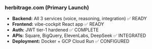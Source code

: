 ### herbitrage.com (Primary Launch)

- **Backend:** All 3 services (voice, reasoning, integration) ✅ READY
- **Frontend:** vibe-cockpit React app ✅ READY
- **Auth:** JWT tier-1 hardened ✅ COMPLETE
- **APIs:** Square, BigQuery, ElevenLabs, DeepSeek ✅ INTEGRATED
- **Deployment:** Docker + GCP Cloud Run ✅ CONFIGURED
